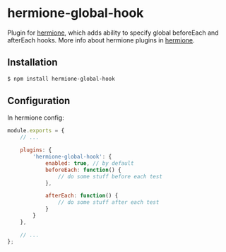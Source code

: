 # hermione-global-hook

Plugin for [hermione](https://github.com/gemini-testing/hermione), which adds ability to specify global beforeEach and afterEach hooks.
More info about hermione plugins in [hermione](https://github.com/gemini-testing/hermione#plugins).

## Installation

```bash
$ npm install hermione-global-hook
```

## Configuration

In hermione config:

```js
module.exports = {
    // ...

    plugins: {
        'hermione-global-hook': {
            enabled: true, // by default
            beforeEach: function() {
                // do some stuff before each test
            },

            afterEach: function() {
                // do some stuff after each test
            }
        }
    },

    // ...
};
```

